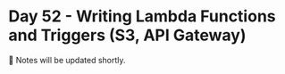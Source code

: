 ﻿# Day 52 - Writing Lambda Functions and Triggers (S3, API Gateway)

📝 Notes will be updated shortly.
